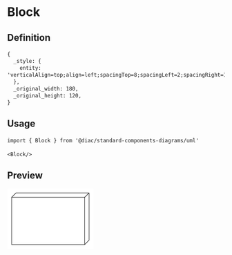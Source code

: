 # Block

## Definition

```
{
  _style: { 
    entity: 'verticalAlign=top;align=left;spacingTop=8;spacingLeft=2;spacingRight=12;shape=cube;size=10;direction=south;fontStyle=4;html=1;whiteSpace=wrap;',
  },
  _original_width: 180,
  _original_height: 120,
}
```

## Usage

```
import { Block } from '@diac/standard-components-diagrams/uml'

<Block/>
```

## Preview

<img src="./block.png" width="200"/>
